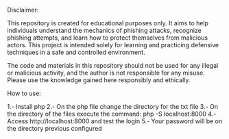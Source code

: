Disclaimer:

This repository is created for educational purposes only. It aims to help individuals understand the mechanics of phishing attacks, recognize phishing attempts, and learn how to protect themselves from malicious actors. This project is intended solely for learning and practicing defensive techniques in a safe and controlled environment.

The code and materials in this repository should not be used for any illegal or malicious activity, and the author is not responsible for any misuse. Please use the knowledge gained here responsibly and ethically.


How to use:

  1.- Install php
  2.- On the php file change the directory for the txt file
  3.- On the directory of the files execute the command: php -S localhost:8000
  4.- Access http://localhost:8000 and test the login
  5.- Your password will be on the directory previous configured
  
